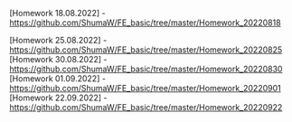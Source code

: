 [Homework 18.08.2022] - https://github.com/ShumaW/FE_basic/tree/master/Homework_20220818

[Homework 25.08.2022] - https://github.com/ShumaW/FE_basic/tree/master/Homework_20220825
[Homework 30.08.2022] - https://github.com/ShumaW/FE_basic/tree/master/Homework_20220830
[Homework 01.09.2022] - https://github.com/ShumaW/FE_basic/tree/master/Homework_20220901
[Homework 22.09.2022] - https://github.com/ShumaW/FE_basic/tree/master/Homework_20220922
